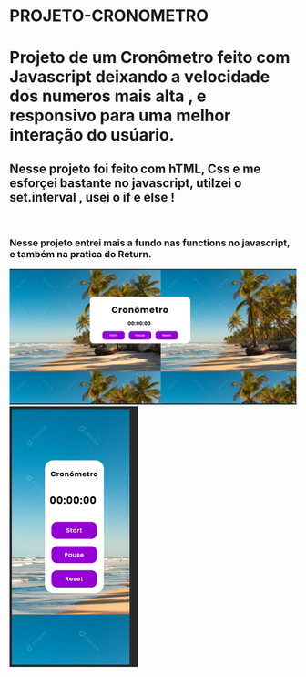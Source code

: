 # PROJETO-CRONOMETRO
<h1>Projeto de um Cronômetro feito com Javascript deixando a velocidade dos numeros mais alta , e responsivo para uma melhor interação do usúario.</h1>

<h2>Nesse projeto foi feito com hTML, Css e me esforçei bastante no javascript, utilzei o set.interval , usei o if e else !</h2>
<br>
<h3>Nesse projeto entrei mais a fundo nas functions no javascript, e também na pratica do Return.</h3>
<img src="https://github.com/Weslley-silva23/PROJETO-CRON-METRO/blob/main/assets/projeto%20cronometro%20desktop.png?raw=true">
<img src="https://github.com/Weslley-silva23/PROJETO-CRON-METRO/blob/main/assets/projeto%20cronometo%20mobile.png?raw=true">
